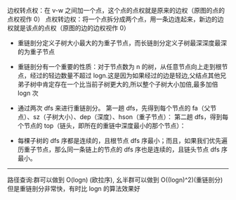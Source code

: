 边权转点权：在 v-w 之间加一个点，这个点的点权就是原来的边权（原图的点的点权视作 0）
点权转边权：将一个点拆分成两个点，用一条边连起来，新边的边权就是该点的点权（原图的边的边权视作 0）

- 重链剖分定义子树大小最大的为重子节点，而长链剖分定义子树最深深度最深的为重子节点
- 重链剖分有一个重要的性质：对于节点数为 n 的树，从任意节点向上走到根节点，经过的轻边数量不超过 logn.这是因为如果经过的边是轻边,父结点其他兄弟子树中肯定存在一个比当前子树更大的,所以整个子树大小加倍,最多加倍 logn 次

- 通过两次 dfs 来进行重链剖分。
  第一趟 dfs，先得到每个节点的 fa（父节点）、sz（子树大小）、dep（深度）、hson（重子节点）：
  第二趟 dfs，得到每个节点的 top（链头，即所在的重链中深度最小的那个节点）：
- 每棵子树的 dfs 序都是连续的，且根节点 dfs 序最小；而且，如果我们优先遍历重子节点，那么同一条链上的节点的 dfs 序也是连续的，且链头节点 dfs 序最小。

---

路径查询:群可以做到 O(logn) (欧拉序), 幺半群可以做到 O((logn)^2)(重链剖分)
但是重链剖分非常快，有时比 logn 的算法效果好
